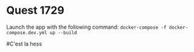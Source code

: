 # Quest 1729

Launch the app with the following command: `docker-compose -f docker-compose.dev.yml up --build`

#C'est la hess

